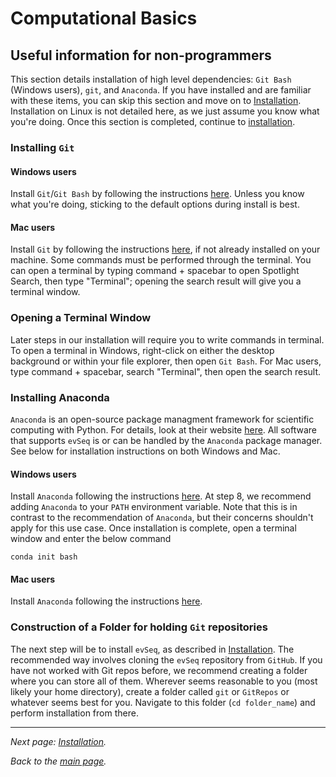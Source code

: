# Computational Basics
## Useful information for non-programmers

This section details installation of high level dependencies: `Git Bash` (Windows users), `git`, and `Anaconda`. If you have installed and are familiar with these items, you can skip this section and move on to [Installation](3-installation.md). Installation on Linux is not detailed here, as we just assume you know what you're doing. Once this section is completed, continue to [installation](3-installation.md).

### Installing `Git`
#### Windows users
Install `Git`/`Git Bash` by following the instructions [here](https://www.stanleyulili.com/git/how-to-install-git-bash-on-windows/). Unless you know what you're doing, sticking to the default options during install is best.

#### Mac users
Install `Git` by following the instructions [here](https://www.atlassian.com/git/tutorials/install-git), if not already installed on your machine. Some commands must be performed through the terminal. You can open a terminal by typing command + spacebar to open Spotlight Search, then type "Terminal"; opening the search result will give you a terminal window.

### Opening a Terminal Window
Later steps in our installation will require you to write commands in terminal. To open a terminal in Windows, right-click on either the desktop background or within your file explorer, then open `Git Bash`. For Mac users, type command + spacebar, search "Terminal", then open the search result.

### Installing Anaconda
`Anaconda` is an open-source package managment framework for scientific computing with Python. For details, look at their website [here](https://www.anaconda.com/). All software that supports `evSeq` is or can be handled by the `Anaconda` package manager. See below for installation instructions on both Windows and Mac.

#### Windows users
Install `Anaconda` following the instructions [here](https://docs.anaconda.com/anaconda/install/windows/). At step 8, we recommend adding `Anaconda` to your `PATH` environment variable. Note that this is in contrast to the recommendation of `Anaconda`, but their concerns shouldn't apply for this use case. Once installation is complete, open a terminal window and enter the below command
```
conda init bash
```

#### Mac users
Install `Anaconda` following the instructions [here](https://docs.anaconda.com/anaconda/install/mac-os/).

### Construction of a Folder for holding `Git` repositories
The next step will be to install `evSeq`, as described in [Installation](3-installation.md). The recommended way involves cloning the `evSeq` repository from `GitHub`. If you have not worked with Git repos before, we recommend creating a folder where you can store all of them. Wherever seems reasonable to you (most likely your home directory), create a folder called `git` or `GitRepos` or whatever seems best for you. Navigate to this folder (`cd folder_name`) and perform installation from there.

---

*Next page: [Installation](3-installation.md).*

*Back to the [main page](index.md).*